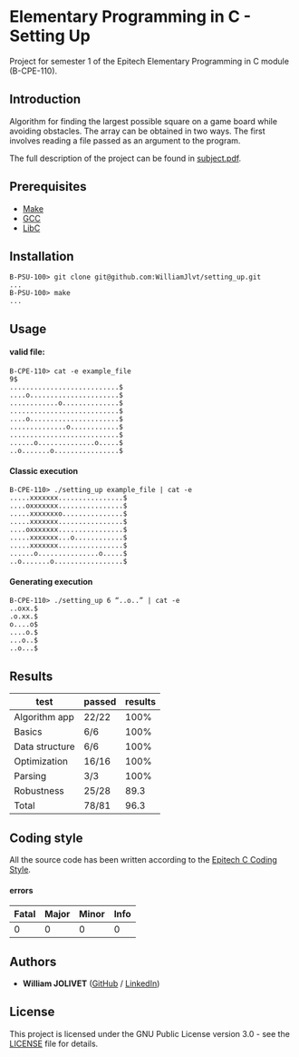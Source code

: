 # Elementary Programming in C - Setting Up
Project for semester 1 of the Epitech Elementary Programming in C module (B-CPE-110).
## Introduction
Algorithm for finding the largest possible square on a game board while avoiding obstacles. The array can be obtained in two ways. The first involves reading a file passed as an argument to the program.

The full description of the project can be found in [subject.pdf](pdf/B-CPE-110_Setting_Up.pdf).

## Prerequisites
- [Make](https://www.gnu.org/software/make/)
- [GCC](https://gcc.gnu.org/)
- [LibC](https://www.gnu.org/software/libc/)

## Installation
```
B-PSU-100> git clone git@github.com:WilliamJlvt/setting_up.git
...
B-PSU-100> make
...
```

## Usage
#### valid file:
```
B-CPE-110> cat -e example_file
9$
...........................$
....o......................$
............o..............$
...........................$
....o......................$
..............o............$
...........................$
......o..............o.....$
..o.......o................$
```
#### Classic execution
```
B-CPE-110> ./setting_up example_file | cat -e
.....xxxxxxx................$
....oxxxxxxx................$
.....xxxxxxxo...............$
.....xxxxxxx................$
....oxxxxxxx................$
.....xxxxxxx...o............$
.....xxxxxxx................$
......o...............o.....$
..o.......o.................$
```
#### Generating execution
```
B-CPE-110> ./setting_up 6 “..o..” | cat -e
..oxx.$
.o.xx.$
o....o$
....o.$
...o..$
..o...$
```
## Results
| test           | passed | results |
|----------------|--------|---------|
| Algorithm app  | 22/22  | 100%    |
| Basics         | 6/6    | 100%    |
| Data structure | 6/6    | 100%    |
| Optimization   | 16/16  | 100%    |
| Parsing        | 3/3    | 100%    |
| Robustness     | 25/28  | 89.3    |
| Total          | 78/81  | 96.3    |

## Coding style
All the source code has been written according to the [Epitech C Coding Style](https://williamjlvt.github.io/assets/coding_style/epitech_c_coding_style.pdf).
#### errors
| Fatal | Major  | Minor | Info |
|-------|--------|-------|------|
| 0     | 0      | 0     | 0    |

## Authors
* **William JOLIVET** ([GitHub](https://github.com/WilliamJlvt) / [LinkedIn](https://www.linkedin.com/in/william-jolivet/))

## License
This project is licensed under the GNU Public License version 3.0 - see the [LICENSE](LICENSE) file for details.